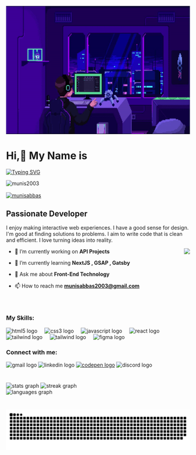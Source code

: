 <img src="cover_Bg.gif" alt="Image Description" width="100%" height="350px">
<h1 align="left">Hi,👋 My Name is</h1>
<a href="https://git.io/typing-svg"><img src="https://readme-typing-svg.demolab.com?font=poppins&duration=5000&pause=1000&color=9745f5&random=false&width=435&lines=Munis+Abbas+;Web+Developer" alt="Typing SVG" /></a>
<p align="left"> <img src="https://komarev.com/ghpvc/?username=munis2003&label=Profile%20views&color=9745f5&style=flat" alt="munis2003" /> </p>

<a href="https://linkedin.com/in/munisabbas" target="blank"><img align="center" src="https://img.shields.io/badge/CONNECT @ MUNISABBAS-9745f5?style=for-the-badge&logo=linkedin&logoColor=white&style=flat" alt="munisabbas" /></a>
<br>
<h2 align="left">Passionate <span stye="color:red">Developer</span></h2>
<p> I enjoy making interactive web experiences. I have a good sense for design. I'm good at finding solutions to problems. I aim to write code that is clean and efficient. I love turning ideas into reality.</p>
<img align="right" height="160" src="https://user-images.githubusercontent.com/69011963/137184767-79a13ec7-1bb3-4341-a6da-3a149c9c159a.gif"/>

- 🔭 I’m currently working on **API Projects**

- 🌱 I’m currently learning **NextJS , GSAP , Gatsby**

- 💬 Ask me about **Front-End Technology**

- 📫 How to reach me **munisabbas2003@gmail.com**
###
<br>

###
<h3 align="left">My Skills:</h3>
<div align="left">
    <img src="https://cdn.jsdelivr.net/gh/devicons/devicon/icons/html5/html5-original.svg" height="30" alt="html5 logo"  />
  <img width="12" />
  <img src="https://cdn.jsdelivr.net/gh/devicons/devicon/icons/css3/css3-original.svg" height="30" alt="css3 logo"  />
  <img width="12" />
  <img src="https://cdn.jsdelivr.net/gh/devicons/devicon/icons/javascript/javascript-original.svg" height="30" alt="javascript logo"  />
  <img width="12" />
  <img src="https://cdn.jsdelivr.net/gh/devicons/devicon/icons/react/react-original.svg" height="30" alt="react logo"  />
    <img width="12" />
  <img src="https://cdn.worldvectorlogo.com/logos/redux.svg" height="30" alt="tailwind logo"  />
  <img width="12" />
  <img src="https://www.vectorlogo.zone/logos/tailwindcss/tailwindcss-icon.svg" height="30" alt="tailwind logo"  />
  <img width="12" />
  <img src="https://www.vectorlogo.zone/logos/figma/figma-icon.svg" height="30" alt="figma logo"  />
</div>

###
<h3 align="left">Connect with me:</h3>
<div align="left">
  <img src="https://img.shields.io/static/v1?message=Gmail&logo=gmail&label=&color=c71610&logoColor=white&labelColor=&style=for-the-badge&style=flat" height="35" alt="gmail logo"  />
  <img src="https://img.shields.io/static/v1?message=LinkedIn&logo=linkedin&label=&color=00A0DC&logoColor=white&labelColor=&style=for-the-badge&style=flat" height="35" alt="linkedin logo"  />
  <a href="https://codepen.io/@munis-abbas" target="blank"><img src="https://img.shields.io/badge/Codepen-ffffff?style=for-the-badge&logo=codepen&logoColor=black&style=flat" height="35" alt="codepen logo" /></a> 
  <img src="https://img.shields.io/static/v1?message=Discord&logo=discord&label=&color=9745f5&logoColor=white&labelColor=&style=for-the-badge&style=flat" height="35" alt="discord logo"  />
 
</div>

<br>

###
<div align="left">
  <img src="https://github-readme-stats.vercel.app/api?username=Munis2003&hide_title=false&hide_rank=false&show_icons=true&include_all_commits=true&count_private=true&disable_animations=false&theme=midnight-purple&locale=en&hide_border=false" height="150" alt="stats graph"  />
    <img src="https://streak-stats.demolab.com?user=Munis2003&locale=en&mode=daily&theme=midnight-purple&hide_border=false&border_radius=5" height="150" alt="streak graph"  />
  <br>
  <img src="https://github-readme-stats.vercel.app/api/top-langs?username=Munis2003&locale=en&hide_title=false&layout=compact&card_width=448&langs_count=5&theme=midnight-purple&hide_border=false" height="150" alt="languages graph"  />
</div>

###

<br clear="both">

<img src="https://raw.githubusercontent.com/Munis2003/Munis2003/output/snake.svg" alt="Snake animation" />

###
